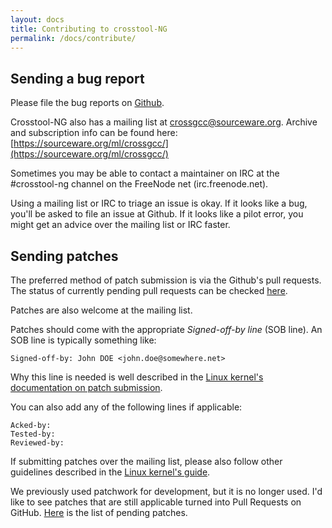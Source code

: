 ```yaml
---
layout: docs
title: Contributing to crosstool-NG
permalink: /docs/contribute/
---
```


Sending a bug report
--------------------

Please file the bug reports on [Github](https://github.com/crosstool-ng/crosstool-ng/issues).

Crosstool-NG also has a mailing list at [crossgcc@sourceware.org](mailto:crossgcc@sourceware.org).
Archive and subscription info can be found here:
[https://sourceware.org/ml/crossgcc/](https://sourceware.org/ml/crossgcc/)

Sometimes you may be able to contact a maintainer on IRC at the #crosstool-ng
channel on the FreeNode net (irc.freenode.net).

Using a mailing list or IRC to triage an issue is okay. If it looks like a bug,
you'll be asked to file an issue at Github. If it looks like a pilot error,
you might get an advice over the mailing list or IRC faster.


Sending patches
---------------

The preferred method of patch submission is via the Github's pull
requests. The status of currently pending pull requests can be
checked [here](https://github.com/crosstool-ng/crosstool-ng/pulls).

Patches are also welcome at the mailing list.

Patches should come with the appropriate *Signed-off-by line* (SOB line). An SOB line is
typically something like:

    Signed-off-by: John DOE <john.doe@somewhere.net>

Why this line is needed is well described in the
[Linux kernel's documentation on patch submission](https://www.kernel.org/doc/html/latest/process/submitting-patches.html#sign-your-work-the-developer-s-certificate-of-origin).

You can also add any of the following lines if applicable:

    Acked-by:
    Tested-by:
    Reviewed-by:

If submitting patches over the mailing list, please also follow other
guidelines described in the [Linux kernel's guide](https://www.kernel.org/doc/html/latest/process/submitting-patches.html).

We previously used patchwork for development, but it is no longer used. I'd like
to see patches that are still applicable turned into Pull Requests on GitHub.
[Here](http://patchwork.ozlabs.org/project/crosstool-ng/) is the list of pending patches.
